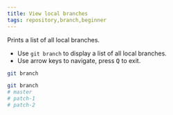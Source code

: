 ```yaml
---
title: View local branches
tags: repository,branch,beginner
---
```


Prints a list of all local branches.

- Use `git branch` to display a list of all local branches.
- Use arrow keys to navigate, press <kbd>Q</kbd> to exit.

```sh
git branch
```

```sh
git branch
# master
# patch-1
# patch-2
```
